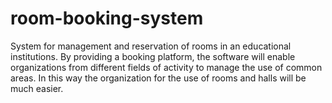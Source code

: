 # room-booking-system
System for management and reservation of rooms in an educational institutions. By providing a booking platform, the software will enable organizations from different fields of activity to manage the use of common areas. In this way the organization for the use of rooms and halls will be much easier.
